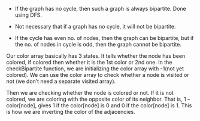 - If the graph has no cycle, then such a graph is always bipartite. Done using DFS.

- Not necessary that if a graph has no cycle, it will not be bipartite. 
- If the cycle has even no. of nodes, then the graph can be bipartite, but if the no. of nodes in cycle is odd, then the graph cannot be bipartite.

Our color array basically has 3 states. It tells whether the node has been colored, if colored then whether it is the 1st color or 2nd one.  In the checkBipartite function, we are initializing the color array with -1(not yet colored). We can use the color array to check whether a node is visited or not (we don’t need a separate visited array). 

Then we are checking whether the node is colored or not. If it is not colored, we are coloring with the opposite color of its neighbor. That is, 1 – color[node], gives 1 if the color[node] is 0 and 0 if the color[node] is 1. This is how we are inverting the color of the adjacencies. 